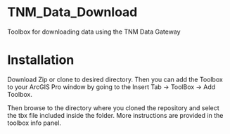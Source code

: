 # TNM_Data_Download
Toolbox for downloading data using the TNM Data Gateway

# Installation
Download Zip or clone to desired directory. Then you can add the Toolbox to your ArcGIS Pro window by going to the Insert Tab -> ToolBox -> Add Toolbox.

Then browse to the directory where you cloned the repository and select the tbx file included inside the folder. More instructions are provided in the toolbox info panel.
